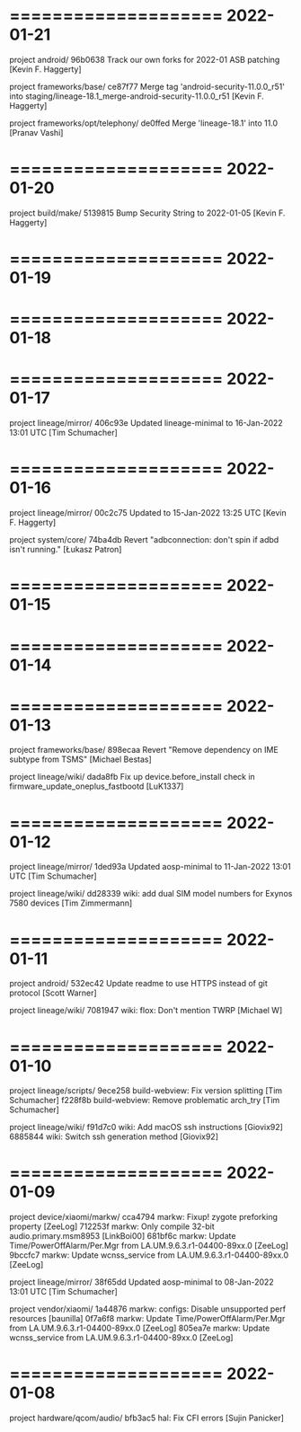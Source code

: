 ====================
     2022-01-21    
====================
project android/
96b0638  Track our own forks for 2022-01 ASB patching  [Kevin F. Haggerty]

project frameworks/base/
ce87f77  Merge tag 'android-security-11.0.0_r51' into staging/lineage-18.1_merge-android-security-11.0.0_r51  [Kevin F. Haggerty]

project frameworks/opt/telephony/
de0ffed  Merge 'lineage-18.1' into 11.0  [Pranav Vashi]

====================
     2022-01-20    
====================
project build/make/
5139815  Bump Security String to 2022-01-05  [Kevin F. Haggerty]

====================
     2022-01-19    
====================

====================
     2022-01-18    
====================

====================
     2022-01-17    
====================
project lineage/mirror/
406c93e  Updated lineage-minimal to 16-Jan-2022 13:01 UTC  [Tim Schumacher]

====================
     2022-01-16    
====================
project lineage/mirror/
00c2c75  Updated to 15-Jan-2022 13:25 UTC  [Kevin F. Haggerty]

project system/core/
74ba4db  Revert "adbconnection: don't spin if adbd isn't running."  [Łukasz Patron]

====================
     2022-01-15    
====================

====================
     2022-01-14    
====================

====================
     2022-01-13    
====================
project frameworks/base/
898ecaa  Revert "Remove dependency on IME subtype from TSMS"  [Michael Bestas]

project lineage/wiki/
dada8fb  Fix up device.before_install check in firmware_update_oneplus_fastbootd  [LuK1337]

====================
     2022-01-12    
====================
project lineage/mirror/
1ded93a  Updated aosp-minimal to 11-Jan-2022 13:01 UTC  [Tim Schumacher]

project lineage/wiki/
dd28339  wiki: add dual SIM model numbers for Exynos 7580 devices  [Tim Zimmermann]

====================
     2022-01-11    
====================
project android/
532ec42  Update readme to use HTTPS instead of git protocol  [Scott Warner]

project lineage/wiki/
7081947  wiki: flox: Don't mention TWRP  [Michael W]

====================
     2022-01-10    
====================
project lineage/scripts/
9ece258  build-webview: Fix version splitting  [Tim Schumacher]
f228f8b  build-webview: Remove problematic arch_try  [Tim Schumacher]

project lineage/wiki/
f91d7c0  wiki: Add macOS ssh instructions  [Giovix92]
6885844  wiki: Switch ssh generation method  [Giovix92]

====================
     2022-01-09    
====================
project device/xiaomi/markw/
cca4794  markw: Fixup! zygote preforking property  [ZeeLog]
712253f  markw: Only compile 32-bit audio.primary.msm8953  [LinkBoi00]
681bf6c  markw: Update Time/PowerOffAlarm/Per.Mgr from LA.UM.9.6.3.r1-04400-89xx.0  [ZeeLog]
9bccfc7  markw: Update wcnss_service from LA.UM.9.6.3.r1-04400-89xx.0  [ZeeLog]

project lineage/mirror/
38f65dd  Updated aosp-minimal to 08-Jan-2022 13:01 UTC  [Tim Schumacher]

project vendor/xiaomi/
1a44876  markw: configs: Disable unsupported perf resources  [baunilla]
0f7a6f8  markw: Update Time/PowerOffAlarm/Per.Mgr from LA.UM.9.6.3.r1-04400-89xx.0  [ZeeLog]
805ea7e  markw: Update wcnss_service from LA.UM.9.6.3.r1-04400-89xx.0  [ZeeLog]

====================
     2022-01-08    
====================
project hardware/qcom/audio/
bfb3ac5  hal: Fix CFI errors  [Sujin Panicker]

